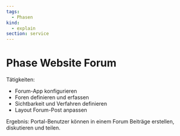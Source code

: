 ```yaml
---
tags:
  - Phasen
kind:
  - explain
section: service
---
```


# Phase Website Forum

Tätigkeiten:

- Forum-App konfigurieren
- Foren definieren und erfassen
- Sichtbarkeit und Verfahren definieren
- Layout Forum-Post anpassen

Ergebnis: Portal-Benutzer können in einem Forum Beiträge erstellen, diskutieren und teilen.

